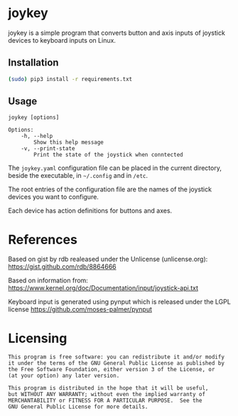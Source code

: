 # joykey

joykey is a simple program that converts button and axis inputs of joystick devices to keyboard inputs on Linux.

## Installation

```bash
(sudo) pip3 install -r requirements.txt
```

## Usage

```
joykey [options]

Options:
    -h, --help
        Show this help message
    -v, --print-state
        Print the state of the joystick when conntected
```

The `joykey.yaml` configuration file can be placed in the current directory, beside the executable, in `~/.config` and in `/etc`.

The root entries of the configuration file are the names of the joystick devices you want to configure.

Each device has action definitions for buttons and axes. 

# References

Based on gist by rdb realeased under the Unlicense (unlicense.org):
https://gist.github.com/rdb/8864666

Based on information from:
https://www.kernel.org/doc/Documentation/input/joystick-api.txt

Keyboard input is generated using pynput which is released under the LGPL license
https://github.com/moses-palmer/pynput


# Licensing

```
This program is free software: you can redistribute it and/or modify
it under the terms of the GNU General Public License as published by
the Free Software Foundation, either version 3 of the License, or
(at your option) any later version.

This program is distributed in the hope that it will be useful,
but WITHOUT ANY WARRANTY; without even the implied warranty of
MERCHANTABILITY or FITNESS FOR A PARTICULAR PURPOSE.  See the
GNU General Public License for more details.
```
